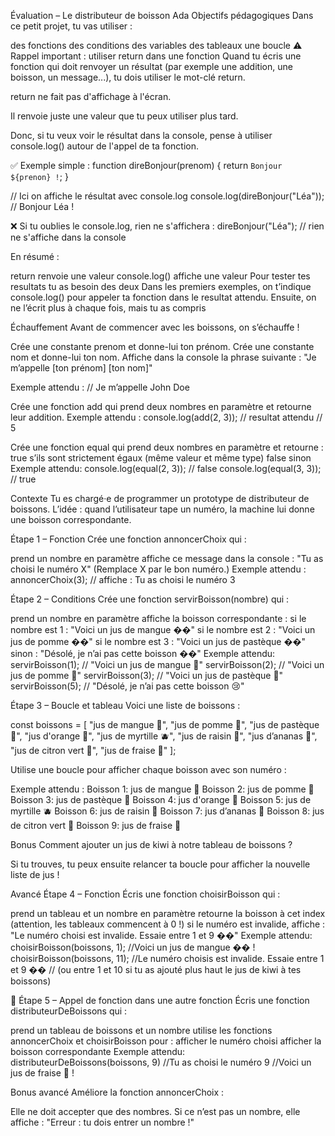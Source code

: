 Évaluation – Le distributeur de boisson Ada
Objectifs pédagogiques
Dans ce petit projet, tu vas utiliser :

des fonctions
des conditions
des variables
des tableaux
une boucle
⚠️ Rappel important : utiliser return dans une fonction
Quand tu écris une fonction qui doit renvoyer un résultat (par exemple une addition, une boisson, un message...), tu dois utiliser le mot-clé return.

return ne fait pas d'affichage à l'écran.

Il renvoie juste une valeur que tu peux utiliser plus tard.

Donc, si tu veux voir le résultat dans la console, pense à utiliser console.log() autour de l'appel de ta fonction.

✅ Exemple simple :
function direBonjour(prenom) {
  return `Bonjour ${prenon} !`;
}

// Ici on affiche le résultat avec console.log
console.log(direBonjour("Léa"));
// Bonjour Léa !

❌ Si tu oublies le console.log, rien ne s'affichera :
direBonjour("Léa"); // rien ne s'affiche dans la console

En résumé :

return renvoie une valeur
console.log() affiche une valeur
Pour tester tes resultats tu as besoin des deux
Dans les premiers exemples, on t’indique console.log() pour appeler ta fonction dans le resultat attendu.
Ensuite, on ne l’écrit plus à chaque fois, mais tu as compris

Échauffement
Avant de commencer avec les boissons, on s’échauffe !

Crée une constante prenom et donne-lui ton prénom.
Crée une constante nom et donne-lui ton nom.
Affiche dans la console la phrase suivante :
"Je m’appelle [ton prénom] [ton nom]"

Exemple attendu :
// Je m’appelle John Doe

Crée une fonction add qui prend deux nombres en paramètre et retourne leur addition.
Exemple attendu :
console.log(add(2, 3));
// resultat attendu
// 5

Crée une fonction equal qui prend deux nombres en paramètre et retourne :
true s’ils sont strictement égaux (même valeur et même type)
false sinon
Exemple attendu:
console.log(equal(2, 3));
// false
console.log(equal(3, 3));
// true

Contexte
Tu es chargé·e de programmer un prototype de distributeur de boissons. L’idée : quand l’utilisateur tape un numéro, la machine lui donne une boisson correspondante.

Étape 1 – Fonction
Crée une fonction annoncerChoix qui :

prend un nombre en paramètre
affiche ce message dans la console : "Tu as choisi le numéro X" (Remplace X par le bon numéro.)
Exemple attendu :
annoncerChoix(3);
// affiche : Tu as choisi le numéro 3

Étape 2 – Conditions
Crée une fonction servirBoisson(nombre) qui :

prend un nombre en paramètre
affiche la boisson correspondante :
si le nombre est 1 : "Voici un jus de mangue ��"
si le nombre est 2 : "Voici un jus de pomme ��"
si le nombre est 3 : "Voici un jus de pastèque ��"
sinon : "Désolé, je n’ai pas cette boisson ��"
Exemple attendu:
servirBoisson(1); // "Voici un jus de mangue 🥭"
servirBoisson(2); // "Voici un jus de pomme 🍏"
servirBoisson(3); // "Voici un jus de pastèque 🍉"
servirBoisson(5); // "Désolé, je n’ai pas cette boisson 😢"

Étape 3 – Boucle et tableau
Voici une liste de boissons :

const boissons = [
  "jus de mangue 🥭",
  "jus de pomme 🍏",
  "jus de pastèque 🍉",
  "jus d'orange 🍊",
  "jus de myrtille 🫐",
  "jus de raisin 🍇",
  "jus d’ananas 🍍",
  "jus de citron vert 🍈",
  "jus de fraise 🍓"
];

Utilise une boucle pour afficher chaque boisson avec son numéro :

Exemple attendu :
Boisson 1: jus de mangue 🥭
Boisson 2: jus de pomme 🍏
Boisson 3: jus de pastèque 🍉
Boisson 4: jus d'orange 🍊
Boisson 5: jus de myrtille 🫐
Boisson 6: jus de raisin 🍇
Boisson 7: jus d’ananas 🍍
Boisson 8: jus de citron vert 🍈
Boisson 9: jus de fraise 🍓

Bonus
Comment ajouter un jus de kiwi à notre tableau de boissons ?

Si tu trouves, tu peux ensuite relancer ta boucle pour afficher la nouvelle liste de jus !

Avancé
Étape 4 –  Fonction
Écris une fonction choisirBoisson qui :

prend un tableau et un nombre en paramètre
retourne la boisson à cet index (attention, les tableaux commencent à 0 !)
si le numéro est invalide, affiche : "Le numéro choisi est invalide. Essaie entre 1 et 9 ��"
Exemple attendu:
choisirBoisson(boissons, 1); //Voici un jus de mangue �� !
choisirBoisson(boissons, 11); //Le numéro choisis est invalide. Essaie entre 1 et 9 ��
// (ou entre 1 et 10 si tu as ajouté plus haut le jus de kiwi à tes boissons)

🔹 Étape 5 – Appel de fonction dans une autre fonction
Écris une fonction distributeurDeBoissons qui :

prend un tableau de boissons et un nombre
utilise les fonctions annoncerChoix et choisirBoisson pour :
afficher le numéro choisi
afficher la boisson correspondante
Exemple attendu:
distributeurDeBoissons(boissons, 9)
//Tu as choisi le numéro 9
//Voici un jus de fraise 🍓 !

Bonus avancé
Améliore la fonction annoncerChoix :

Elle ne doit accepter que des nombres.
Si ce n’est pas un nombre, elle affiche : "Erreur : tu dois entrer un nombre !"